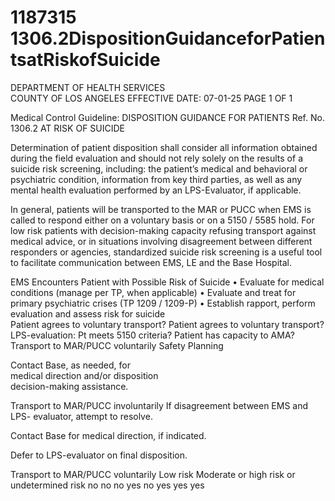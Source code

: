 # 1187315 1306.2DispositionGuidanceforPatientsatRiskofSuicide

DEPARTMENT OF HEALTH SERVICES  
COUNTY OF LOS ANGELES 
EFFECTIVE DATE: 07-01-25                                                                                   PAGE 1 OF 1 
 
 
Medical Control Guideline: DISPOSITION GUIDANCE FOR PATIENTS          Ref. No. 1306.2 
                                   AT RISK OF SUICIDE                                                                                                                 
 
Determination of patient disposition shall consider all information obtained during the field evaluation and 
should not rely solely on the results of a suicide risk screening, including: the patient’s medical and 
behavioral or psychiatric condition, information from key third parties, as well as any mental health 
evaluation performed by an LPS-Evaluator, if applicable.  
 
In general, patients will be transported to the MAR or PUCC when EMS is called to respond either on a 
voluntary basis or on a 5150 / 5585 hold.  For low risk patients with decision-making capacity refusing 
transport against medical advice, or in situations involving disagreement between different responders or 
agencies, standardized suicide risk screening is a useful tool to facilitate communication between EMS, 
LE and the Base Hospital. 
 
      
EMS Encounters Patient with Possible Risk of Suicide 
• Evaluate for medical conditions (manage per TP, when applicable) 
• Evaluate and treat for primary psychiatric crises (TP 1209 / 1209-P) 
• Establish rapport, perform evaluation and assess risk for suicide   
Patient agrees 
to voluntary 
transport? 
Patient agrees 
to voluntary 
transport? 
LPS-evaluation: 
Pt meets 5150 
criteria? 
Patient has 
capacity to 
AMA? 
Transport to 
MAR/PUCC 
voluntarily 
Safety Planning 
  
Contact Base, as 
needed, for  
medical direction 
and/or disposition  
decision-making 
assistance.  
 
Transport to 
MAR/PUCC 
involuntarily 
If disagreement 
between EMS and LPS-
evaluator, attempt to 
resolve. 
 
Contact Base for 
medical direction, if 
indicated. 
 
Defer to LPS-evaluator 
on final disposition.  
 
Transport to 
MAR/PUCC 
voluntarily 
Low risk 
Moderate or high risk 
or undetermined risk 
no 
no 
no 
yes 
no yes 
yes yes
